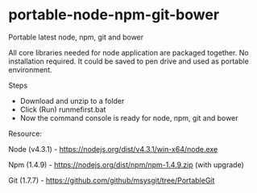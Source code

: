 # portable-node-npm-git-bower
Portable latest node, npm, git and bower

All core libraries needed for node application are packaged together. No installation required.
It could be saved to pen drive and used as portable environment.

Steps
- Download and unzip to a folder
- Click (Run) runmefirst.bat 
- Now the command console is ready for node, npm, git and bower


Resource:

 Node (v4.3.1) - https://nodejs.org/dist/v4.3.1/win-x64/node.exe
 
 Npm (1.4.9) - https://nodejs.org/dist/npm/npm-1.4.9.zip (with upgrade)
 
 Git (1.7.7) - https://github.com/github/msysgit/tree/PortableGit
 


